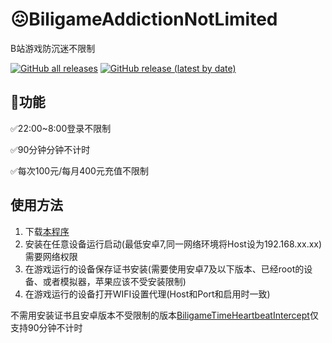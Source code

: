 # 😖BiligameAddictionNotLimited

B站游戏防沉迷不限制

[![GitHub all releases](https://img.shields.io/github/downloads/Enaium/BiligameAddictionNotLimited/total?style=for-the-badge)](https://github.com/Enaium/BiligameAddictionNotLimited/releases) [![GitHub release (latest by date)](https://img.shields.io/github/v/release/Enaium/BiligameAddictionNotLimited?style=for-the-badge)](https://github.com/Enaium/BiligameAddictionNotLimited/releases)

## 🚀功能

✅22:00~8:00登录不限制

✅90分钟分钟不计时

✅每次100元/每月400元充值不限制

## 使用方法

1. 下载[本程序](https://github.com/Enaium/BiligameAddictionNotLimited/releases)
2. 安装在任意设备运行启动(最低安卓7,同一网络环境将Host设为192.168.xx.xx)需要网络权限
3. 在游戏运行的设备保存证书安装(需要使用安卓7及以下版本、已经root的设备、或者模拟器，苹果应该不受安装限制)
4. 在游戏运行的设备打开WIFI设置代理(Host和Port和启用时一致)



不需用安装证书且安卓版本不受限制的版本[BiligameTimeHeartbeatIntercept](https://github.com/Enaium/BiligameTimeHeartbeatIntercept)仅支持90分钟不计时

